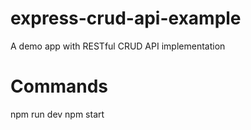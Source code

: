 # express-crud-api-example
A demo app with RESTful  CRUD API implementation

# Commands
npm run dev
npm start
